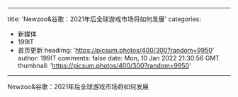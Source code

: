 
---
title: 'Newzoo&谷歌：2021年后全球游戏市场将如何发展'
categories: 
 - 新媒体
 - 199IT
 - 首页更新
headimg: 'https://picsum.photos/400/300?random=9950'
author: 199IT
comments: false
date: Mon, 10 Jan 2022 21:30:56 GMT
thumbnail: 'https://picsum.photos/400/300?random=9950'
---

<div>   
Newzoo&谷歌：2021年后全球游戏市场将如何发展  
</div>
            